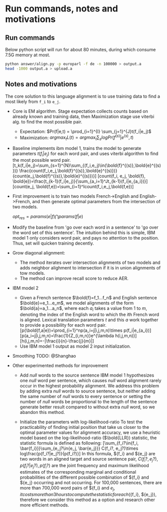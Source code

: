 # Run commands, notes and motivations

## Run commands

Below python script will run for about 80 minutes, during which consume 7.5G memory at most.

```bash
python answer/align.py -p europarl -f de -n 100000 > output.a
head -1000 output.a > upload.a
```

## Notes and motivations

The core solution to this language alignment is to use training data to find a most likely from `f_i` to `e_j`.

* Core is EM algorithm. Stage expectation collects counts based on already known and training data, then Maximization stage use viterbi alg. to find the most possible pair.
  * Expectation: $Pr(f|e,t) = \prod_{i=1}^{I} \sum_{j=1}^{J}t(f_i|e_j)$
  * Maximization: ${argmax}_t L(t) = {argmax}_t \sum_{s}log Pr(f^{(s)}|e^{(s)},t)$

* Baseline implements ibm model 1, trains the model to generate parameters $t(f_i|e_j)$ for each word pair, and uses viterbi algorithm to find the most possible word pair.
    \[t_k(f_i|e_j)=\sum_{s=1}^{N}\sum_{(f_i,e_j)\in(\bold{f}^{(s)},\bold{e}^{(s)})} \frac{count(f_i,e_j,\bold{f}^{(s)},\bold{e}^{(s)})}{count(e_j,\bold{f}^{(s)},\bold{e}^{(s)})}\]
    \[count(f_i, e_j, \bold{f}, \bold{e})=\frac{t_{k-1}(f_i|e_j)}{\sum_{a_i=1}^Jt_{k-1}(f_i|e_{a_i})}\]
    \[count(e_j, \bold{f,e})=\sum_{i=1}^Icount(f_i,e_j,\bold{f,e})\]
* First improvement is to train two models French->English and English->French, and then generate optimal parameters from the intersection of two models.

    $opt_{res} = params(e|f) \bigcap params(f|e)$

* Modify the baseline from 'go over each word in a sentence' to 'go over the word set of this sentence'. The intuition behind this is simple, IBM model 1 only considers word pair, and pays no attention to the position. Thus, set will quicken training decently.

* Grow diagonal alignment:
    * The method iterates over intersection alignments of two models and adds neighbor alighment to intersection if it is in union alignments of tow models.
    * The method can improve recall score to reduce AER.

* IBM model 2
    * Given a French sentence $\bold{f}=f_1...f_n$ and English sentence $\bold{e}=e_1...e_m$, we model alignments of the form $\bold{a}=a_1...a_n$, where each $a_i$ takes a value from 1 to $m$, denoting the index of the English word to which the $i$th French word is aligned. Lexical translation parameters $t$ and this $a$ work together to provide a possibility for each word pair.
    \[p(\bold{f,a|e})=\prod_{i=1}^np(a_i=j|i,j,m,n)\times p(f_i|e_{a_i})\]
    \[p(a_i=j|i,j,m,n)=\frac{1}{Z_{i,m,n}}e^{\lambda h(i,j,m,n)}\]
    \[h(i,j,m,n)=-|\frac{i}{n}-\frac{j}{m}|\]
    * Use IBM model 1 output as model 2 input initialization.

* Smoothing TODO: @Shanghao

* Other experimented methods for improvement
    * Add $null$ words to the source sentence
        IBM model 1 hypothesizes one $null$ word per sentence, which causes $null$ word alignment rarely occur in the highest probability alignment. We address this problem by adding extra $null$ words to source sentence, but neither adding the same number of $null$ words to every sentence or setting the number of $null$ words be proportional to the length of the sentence generate better result compared to without extra $null$ word, so we abandon this method.

    * Initialize the parameters with log-likelihood-ratio
        To test the practicability of finding initial position that take us closer to the optimal parameter values for alignment accuracy, we use a heuristic model based on the log-likelihood-ratio ($\bold{LLR}) statistic, the statistic formula is defined as following:
       \[\sum_{f_i?\in\{f_i, \bar{f_i}\}}\sum_{e_j?\in\{e_j, \bar{e_j}\}} C(f_i?, e_j?)\times log\frac{p(f_i?|e_j?)}{p(f_i?)}\]
        In this formula, ${f_i} and ${e_j} are two words in an aligned target and source sentence pair, $C(f_i?, e_j?), p(f_i?|e_j?), p(f_i?)$ are the joint frequency and maximum likelihood estimates of the corresponding marginal and conditional probabilities of the different possible combination of ${f_i} and ${e_j} occurring and not occurring.
        For 100,000 sentences, there are more than 700,000 word pairs of ${f_i} and ${e_j}, it costs more than 3 hours to compute the statistic for each (${f_i}, ${e_j}), therefore we consider this method as a option and research other more efficient methods.
